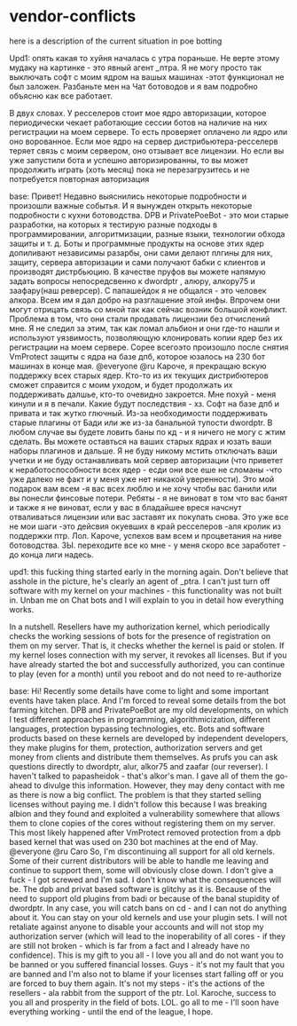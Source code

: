 # vendor-conflicts
here is a description of the current situation in poe botting

Upd1:
опять какая то хуйня началась с утра пораньше. Не верте этому мудаку на картинке - это явный агент _птра. Я не могу просто так выключать софт с моим ядром на вашых машинах  -этот функционал не был заложен.
Разбаньте мен на Чат  ботоводов и я вам подробно объясню как все работает.

В двух словах. У ресселеров стоит мое ядро авторизации, которое периодически чекает работающие сессии ботов на наличие на них регистрации на моем сервере. То есть проверяет оплачено ли ядро или оно ворованное. Если мое ядро на сервер дистрибьютера-ресселерв теряет связь с моим сервером, оно отзывает все лицензии. Но если вы уже запустили бота и успешно авторизированны, то вы может продолжить играть (хоть месяц) пока не перезагрузитесь и не потребуется повторная авторизация

base:
Привет! Недавно выяснились некоторые подробности и произошли важные событья. И я вынужден открыть некоторые подробности с кухни ботоводства. DPB и PrivatePoeBot - это мои старые разработки, на которых я тестирую разные подходы в программировании, алгоритмизации, разные языки,  технологии обхода защиты и т. д. Боты и программные продукты на основе этих ядер допиливают независимы разарбы, они сами делают плгины для них, защиту, сервера авторизации и сами получают бабки с клиентов и производят дистрбьюцию. В качестве пруфов  вы можете напямую задать вопросы непосредсвенно  к dwordptr , алюру, алкору75 и заафару(наш реверсер). С папашейдок я не общался - это человек алкора. Всем им я дал добро на разглашение этой инфы. Впрочем они могут отрицать связь со мной так как сейчас возник большой конфликт. Проблема в том, что они стали продавать лицензии без отчислений мне. Я не следил за этим, так как ломал альбион и они где-то нашли и используют уязвимость, позволяющую клонировать копии ядер без их регистрации на моем сервере. Сорее всегоэто произошло после снятия VmProtect защиты с ядра на базе дпб, которое юзалось на 230 бот машинах в конце мая.
@everyone  @ru Кароче, я прекращаю вскую поддержку всех старых ядер. Кто-то из их текущих дистрибютеров сможет справится с моим уходом, и будет продолжать их поддерживать далшье, кто-то очевидно закроется. Мне похуй - меня кинули и я в печали. Какие будут последствия - хз. Софт на базе дпб и привата и так жутко глючный. Из-за необходимости поддерживать старые плагины от Бади или же  из-за банальной тупости dwordptr. В любом случае вы будете ловить баны по кд - и я ничего не могу с жтим сделать. Вы можете оставться на ваших старых ядрах и юзать ваши наборы плагинов и дальше. Я не буду никому мстить отключать ваши учетки и не буду останавливать мой сервер авторизации (что приветет к неработоспособности всех ядер - есди они все еше не сломаны -что уже  далеко не факт и у меня уже нет никакой уверенности). Это мой подарок вам всем  -я вас всех люблю и не хочу чтобы вас банили или вы понесли финсовые потери. Ребяты - я не виноват в том что вас банят и также я не виноват, если у вас в бладайшее вреся начснут отваливаться лицензии или вас заставят их покупать снова. Это уже все не мои шаги  -это дейсвия окуевших в край ресселеров  -аля кролик из поддержки птр. Лол.
Кароче, успехов вам всем и процветания на ниве ботоводства. 
ЗЫ. переходите все ко мне - у меня скоро все заработет - до конца лиги надесь.

upd1:
this fucking thing started early in the morning again. Don't believe that asshole in the picture, he's clearly an agent of _ptra. I can't just turn off software with my kernel on your machines - this functionality was not built in.
Unban me on Chat bots and I will explain to you in detail how everything works.

In a nutshell. Resellers have my authorization kernel, which periodically checks the working sessions of bots for the presence of registration on them on my server. That is, it checks whether the kernel is paid or stolen. If my kernel loses connection with my server, it revokes all licenses. But if you have already started the bot and successfully authorized, you can continue to play (even for a month) until you reboot and do not need to re-authorize

base:
Hi! Recently some details have come to light and some important events have taken place. And I'm forced to reveal some details from the bot farming kitchen. DPB and PrivatePoeBot are my old developments, on which I test different approaches in programming, algorithmicization, different languages, protection bypassing technologies, etc. Bots and software products based on these kernels are developed by independent developers, they make plugins for them, protection, authorization servers and get money from clients and distribute them themselves. As prufs you can ask questions directly to dwordptr, alur, alkor75 and zaafar (our reverser). I haven't talked to papasheidok - that's alkor's man. I gave all of them the go-ahead to divulge this information. However, they may deny contact with me as there is now a big conflict. The problem is that they started selling licenses without paying me. I didn't follow this because I was breaking albion and they found and exploited a vulnerability somewhere that allows them to clone copies of the cores without registering them on my server. This most likely happened after VmProtect removed protection from a dpb based kernel that was used on 230 bot machines at the end of May.
@everyone @ru Caro So, I'm discontinuing all support for all old kernels. Some of their current distributors will be able to handle me leaving and continue to support them, some will obviously close down. I don't give a fuck - I got screwed and I'm sad. I don't know what the consequences will be. The dpb and privat based software is glitchy as it is. Because of the need to support old plugins from badi or because of the banal stupidity of dwordptr. In any case, you will catch bans on cd - and I can not do anything about it. You can stay on your old kernels and use your plugin sets. I will not retaliate against anyone to disable your accounts and will not stop my authorization server (which will lead to the inoperability of all cores - if they are still not broken - which is far from a fact and I already have no confidence). This is my gift to you all - I love you all and do not want you to be banned or you suffered financial losses. Guys - it's not my fault that you are banned and I'm also not to blame if your licenses start falling off or you are forced to buy them again. It's not my steps - it's the actions of the resellers - ala rabbit from the support of the ptr. Lol.
Karoche, success to you all and prosperity in the field of bots. 
LOL. go all to me - I'll soon have everything working - until the end of the league, I hope.
